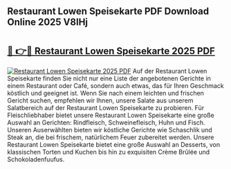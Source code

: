 ## Restaurant Lowen Speisekarte PDF Download Online 2025 V8lHj

# <h2><a href="http://gc9hxw.nevu.top/?p=Restaurant+Lowen+Speisekarte">🔗 👉🔴 Restaurant Lowen Speisekarte 2025 PDF</a></h2>

[![Restaurant Lowen Speisekarte 2025 PDF](https://i.imgur.com/dBaPXMq.png)](http://gc9hxw.nevu.top/?p=Restaurant+Lowen+Speisekarte)
Auf der Restaurant Lowen Speisekarte finden Sie nicht nur eine Liste der angebotenen Gerichte in einem Restaurant oder Café, sondern auch etwas, das für Ihren Geschmack köstlich und geeignet ist. Wenn Sie nach einem leichten und frischen Gericht suchen, empfehlen wir Ihnen, unsere Salate aus unserem Salatbereich auf der Restaurant Lowen Speisekarte zu probieren. Für Fleischliebhaber bietet unsere Restaurant Lowen Speisekarte eine große Auswahl an Gerichten: Rindfleisch, Schweinefleisch, Huhn und Fisch. Unseren Auserwählten bieten wir köstliche Gerichte wie Schaschlik und Steak an, die bei frischem, natürlichem Feuer zubereitet werden. Unsere Restaurant Lowen Speisekarte bietet eine große Auswahl an Desserts, von klassischen Torten und Kuchen bis hin zu exquisiten Crème Brûlée und Schokoladenfuufus.
